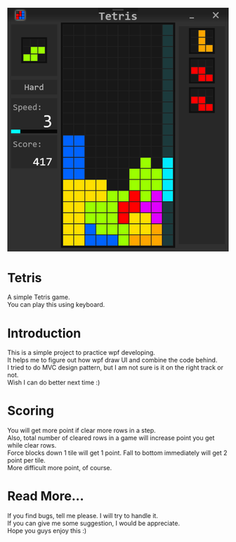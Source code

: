![PreviewImage](Resource/Snapshot.PNG)
# Tetris
A simple Tetris game.  
You can play this using keyboard.
# Introduction
This is a simple project to practice wpf developing.  
It helps me to figure out how wpf draw UI and combine the code behind.  
I tried to do MVC design pattern, but I am not sure is it on the right track or not.  
Wish I can do better next time :)
# Scoring
You will get more point if clear more rows in a step.  
Also, total number of cleared rows in a game will increase point you get while clear rows.  
Force blocks down  1 tile will get 1 point. Fall to bottom immediately will get 2 point per tile.  
More difficult more point, of course.
# Read More...
If you find bugs, tell me please. I will try to handle it.  
If you can give me some suggestion, I would be appreciate.  
Hope you guys enjoy this :)

